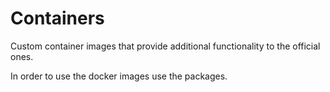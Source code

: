 # Containers

Custom container images that provide additional functionality to the official ones.

In order to use the docker images use the packages.